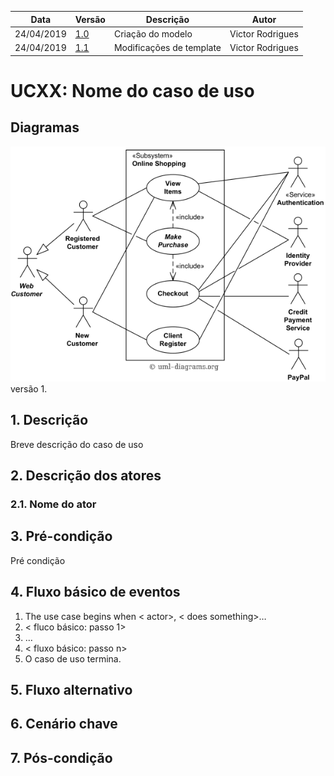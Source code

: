 | Data       | Versão  | Descrição         | Autor            |
| ---------- | ------- | ----------------- | ---------------- |
| 24/04/2019 | [1.0](https://github.com/requisitos-2019-1/Ribon/commit/ea04c1a33efcd6f3ddfe177af28bfca12eb48b56) | Criação do modelo | Victor Rodrigues |
| 24/04/2019 | [1.1](https://github.com/requisitos-2019-1/Ribon/commit/c187252f99217bfc114c309cf5eeb0d661b397aa) | Modificações de template | Victor Rodrigues |


# UCXX: Nome do caso de uso

## Diagramas
![Exemplo Diagrama](use-case-example-online-shopping.png)
versão 1.


## 1. Descrição
Breve descrição do caso de uso

## 2. Descrição dos atores

### 2.1. Nome do ator

## 3. Pré-condição
Pré condição

## 4. Fluxo básico de eventos
1. The use case begins when < actor>, < does something>…
2. < fluco básico: passo 1>
3. … 
4. < fluxo básico: passo n>
5. O caso de uso termina.

## 5. Fluxo alternativo

## 6. Cenário chave

## 7. Pós-condição

